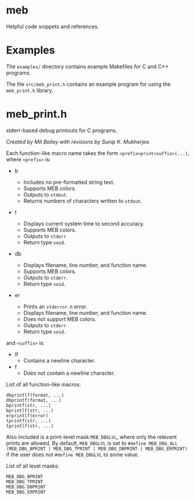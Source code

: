 # meb
Helpful code snippets and references.

# Examples

The `examples/` directory contains example Makefiles for C and C++ programs.

The file `src/meb_print.h` contains an example program for using the `meb_print.h` library.

# meb_print.h
stderr-based debug printouts for C programs.
    
_Created by Mit Bailey with revisions by Sunip K. Mukherjee._

Each function-like macro name takes the form
`<prefix>print<suffix>(...)`, where `<prefix>` is:

 - b
   - Includes no pre-formatted string text.
   - Supports MEB colors.
   - Outputs to `stdout`.
   - Returns numbers of characters written to `stdout`.

 - t
   - Displays current system time to second accuracy.
   - Supports MEB colors.
   - Outputs to `stderr`
   - Return type `void`.

 - db
   - Displays filename, line number, and function name.
   - Supports MEB colors.
   - Outputs to `stderr`.
   - Return type `void`.

 - er
   - Prints an `stderror.h` error.
   - Displays filename, line number, and function name.
   - Does not support MEB colors.
   - Outputs to `stderr`
   - Return type `void`.


 and `<suffix>` is:
 - lf
   - Contains a newline character.
 - f
   - Does not contain a newline character.

List of all function-like macros:
```
dbprintlf(format, ...)
dbprintf(format, ...)
bprintf(str, ...)
bprintlf(str, ...)
erprintlf(error)
tprintf(str, ...)
tprintlf(str, ...)
```

Also included is a print-level mask `MEB_DBGLVL`, where only the relevant prints are allowed. By default, `MEB_DBGLVL` is set to `#define MEB_DBG_ALL (MEB_DBG_BPRINT | MEB_DBG_TPRINT | MEB_DBG_DBPRINT | MEB_DBG_ERPRINT)` if the user does not `#define MEB_DBGLVL` to some value.

List of all level masks:
```
MEB_DBG_BPRINT
MEB_DBG_TPRINT
MEB_DBG_DBPRINT
MEB_DBG_ERPRINT
```